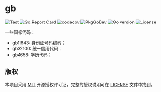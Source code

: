 # gb

[![Test](https://github.com/issue9/gb/actions/workflows/test.yml/badge.svg)](https://github.com/issue9/gb/actions/workflows/test.yml)
[![Go Report Card](https://goreportcard.com/badge/github.com/issue9/gb)](https://goreportcard.com/report/github.com/issue9/gb)
[![codecov](https://codecov.io/gh/issue9/gb/graph/badge.svg?token=D5y3FOJk8A)](https://codecov.io/gh/issue9/gb)
[![PkgGoDev](https://pkg.go.dev/badge/github.com/issue9/gb)](https://pkg.go.dev/github.com/issue9/gb)
![Go version](https://img.shields.io/github/go-mod/go-version/issue9/gb)
![License](https://img.shields.io/github/license/issue9/gb)

一些国标代码：

- gb11643: 身份证号码编码；
- gb32100: 统一信用代码；
- gb4658: 学历代码；

## 版权

本项目采用 [MIT](https://opensource.org/licenses/MIT) 开源授权许可证，完整的授权说明可在 [LICENSE](LICENSE) 文件中找到。

